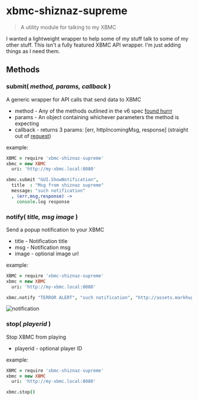 xbmc-shiznaz-supreme
====================
> A utility module for talking to my XBMC

I wanted a lightweight wrapper to help some of my stuff talk to some of my other stuff. This isn't a fully featured XBMC API wrapper. I'm just adding things as I need them.

## Methods

### submit( *method, params, callback* )

A generic wrapper for API calls that send data to XBMC

- method   - Any of the methods outlined in the v6 spec [found hurrr](http://wiki.xbmc.org/index.php?title=JSON-RPC_API/v6)
- params   - An object containing whichever parameters the method is expecting
- callback - returns 3 params: [err, httpIncomingMsg, response] (straight out of [request](https://github.com/mikeal/request))

example:

```Coffeescript
XBMC = require 'xbmc-shiznaz-supreme'
xbmc = new XBMC
  uri: 'http://my-xbmc.local:8080'

xbmc.submit "GUI.ShowNotification",
  title  : "Msg from shiznaz supreme"
  message: "such notification"
  , (err,msg,response) ->
    console.log response
```

### notify( *title, msg image* )

Send a popup notification to your XBMC

- title - Notification title
- msg - Notification msg
- image - optional image url

example:

```Coffeescript
XBMC = require 'xbmc-shiznaz-supreme'
xbmc = new XBMC
  uri: 'http://my-xbmc.local:8080'

xbmc.notify "TERROR ALERT", "such notification", "http://assets.markhuge.com/images/doge.jpeg"
```

![notification](http://assets.markhuge.com/images/projects/xbmc-shiznaz-supreme/notification.png)

### stop( *playerid* )

Stop XBMC from playing

- playerid - optional player ID

example:

```Coffeescript
XBMC = require 'xbmc-shiznaz-supreme'
xbmc = new XBMC
  uri: 'http://my-xbmc.local:8080'

xbmc.stop()
```
